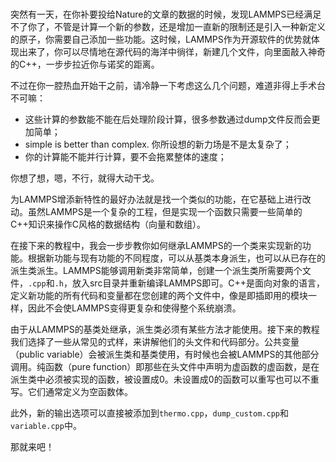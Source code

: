 # 

突然有一天，在你补要投给Nature的文章的数据的时候，发现LAMMPS已经满足不了你了，不管是计算一个新的参数，还是增加一直新的限制还是引入一种新定义的原子，你需要自己添加一些功能。这时候，LAMMPS作为开源软件的优势就体现出来了，你可以尽情地在源代码的海洋中徜徉，新建几个文件，向里面敲入神奇的C++，一步步拉近你与诺奖的距离。

不过在你一腔热血开始干之前，请冷静一下考虑这么几个问题，难道非得上手术台不可嘛：

* 这些计算的参数能不能在后处理阶段计算，很多参数通过dump文件反而会更加简单；
* simple is better than complex. 你所设想的新力场是不是太复杂了；
* 你的计算能不能并行计算，要不会拖累整体的速度；

你想了想，嗯，不行，就得大动干戈。

为LAMMPS增添新特性的最好办法就是找一个类似的功能，在它基础上进行改动。虽然LAMMPS是一个复杂的工程，但是实现一个函数只需要一些简单的C++知识来操作C风格的数据结构（向量和数组）。

在接下来的教程中，我会一步步教你如何继承LAMMPS的一个类来实现新的功能。根据新功能与现有功能的不同程度，可以从基类本身派生，也可以从已存在的派生类派生。LAMMPS能够调用新类非常简单，创建一个派生类所需要两个文件，`.cpp`和`.h`，放入src目录并重新编译LAMMPS即可。C++是面向对象的语言，定义新功能的所有代码和变量都在您创建的两个文件中，像是即插即用的模块一样，因此不会使LAMMPS变得更复杂和使得整个系统崩溃。

由于从LAMMPS的基类处继承，派生类必须有某些方法才能使用。接下来的教程我们选择了一些从常见的式样，来讲解他们的头文件和代码部分。公共变量（public variable）会被派生类和基类使用，有时候也会被LAMMPS的其他部分调用。纯函数（pure function）即那些在头文件中声明为虚函数的虚函数，是在派生类中必须被实现的函数，被设置成0。未设置成0的函数可以重写也可以不重写。它们通常定义为空函数体。

此外，新的输出选项可以直接被添加到`thermo.cpp`，`dump_custom.cpp`和`variable.cpp`中。

那就来吧！